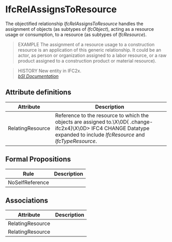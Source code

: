 IfcRelAssignsToResource
=======================
The objectified relationship _IfcRelAssignsToResource_ handles the assignment
of objects (as subtypes of _IfcObject_), acting as a resource usage or
consumption, to a resource (as subtypes of _IfcResource_).  
  
> EXAMPLE  The assignment of a resource usage to a construction resource is an
> application of this generic relationship. It could be an actor, as person or
> organization assigned to a labor resource, or a raw product assigned to a
> construction product or material resource).  
  
> HISTORY  New entity in IFC2x.  
[ _bSI
Documentation_](https://standards.buildingsmart.org/IFC/DEV/IFC4_2/FINAL/HTML/schema/ifckernel/lexical/ifcrelassignstoresource.htm)


Attribute definitions
---------------------
| Attribute        | Description                                                                                                                                                               |
|------------------|---------------------------------------------------------------------------------------------------------------------------------------------------------------------------|
| RelatingResource | Reference to the resource to which the objects are assigned to.\X\0D{ .change-ifc2x4}\X\0D> IFC4 CHANGE Datatype expanded to include _IfcResource_ and _IfcTypeResource_. |

Formal Propositions
-------------------
| Rule            | Description   |
|-----------------|---------------|
| NoSelfReference |               |

Associations
------------
| Attribute        | Description   |
|------------------|---------------|
| RelatingResource |               |
| RelatingResource |               |

